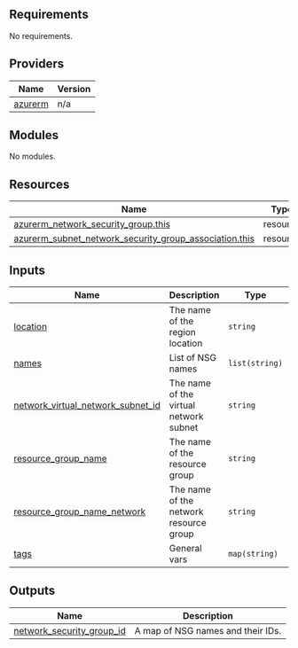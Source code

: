 <!-- BEGIN_TF_DOCS -->
## Requirements

No requirements.

## Providers

| Name | Version |
|------|---------|
| <a name="provider_azurerm"></a> [azurerm](#provider\_azurerm) | n/a |

## Modules

No modules.

## Resources

| Name | Type |
|------|------|
| [azurerm_network_security_group.this](https://registry.terraform.io/providers/hashicorp/azurerm/latest/docs/resources/network_security_group) | resource |
| [azurerm_subnet_network_security_group_association.this](https://registry.terraform.io/providers/hashicorp/azurerm/latest/docs/resources/subnet_network_security_group_association) | resource |

## Inputs

| Name | Description | Type | Default | Required |
|------|-------------|------|---------|:--------:|
| <a name="input_location"></a> [location](#input\_location) | The name of the region location | `string` | n/a | yes |
| <a name="input_names"></a> [names](#input\_names) | List of NSG names | `list(string)` | `[]` | no |
| <a name="input_network_virtual_network_subnet_id"></a> [network\_virtual\_network\_subnet\_id](#input\_network\_virtual\_network\_subnet\_id) | The name of the virtual network subnet | `string` | n/a | yes |
| <a name="input_resource_group_name"></a> [resource\_group\_name](#input\_resource\_group\_name) | The name of the resource group | `string` | n/a | yes |
| <a name="input_resource_group_name_network"></a> [resource\_group\_name\_network](#input\_resource\_group\_name\_network) | The name of the network resource group | `string` | n/a | yes |
| <a name="input_tags"></a> [tags](#input\_tags) | General vars | `map(string)` | n/a | yes |

## Outputs

| Name | Description |
|------|-------------|
| <a name="output_network_security_group_id"></a> [network\_security\_group\_id](#output\_network\_security\_group\_id) | A map of NSG names and their IDs. |
<!-- END_TF_DOCS -->